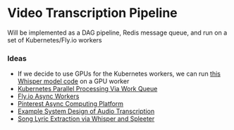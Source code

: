 # Video Transcription Pipeline

Will be implemented as a DAG pipeline, Redis message queue, and run on a set of Kubernetes/Fly.io workers

### Ideas
* If we decide to use GPUs for the Kubernetes workers, we can run [this Whisper model code](https://github.com/Vaibhavs10/insanely-fast-whisper) on a GPU worker
* [Kubernetes Parallel Processing Via Work Queue](https://kubernetes.io/docs/tasks/job/fine-parallel-processing-work-queue/)
* [Fly.io Async Workers](https://fly.io/blog/python-async-workers-on-fly-machines/)
* [Pinterest Async Computing Platform](https://medium.com/pinterest-engineering/pacer-pinterests-new-generation-of-asynchronous-computing-platform-5c338a15d2a0)
* [Example System Design of Audio Transcription](https://blog.salad.com/whisper-large-v2-benchmark/)
* [Song Lyric Extraction via Whisper and Spleeter](https://www.digitalocean.com/community/tutorials/how-to-make-karaoke-videos-using-whisper-and-spleeter-ai-tools)
